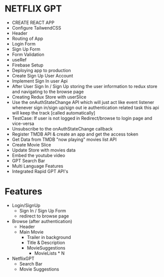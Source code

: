 # NETFLIX GPT

- CREATE REACT APP
- Configure TailwendCSS
- Header
- Routing of App
- Login Form
- Sign Up Form
- Form Validation
- useRef
- Firebase Setup
- Deploying app to production
- Create Sign Up User Account
- Implement Sign In user Api
- After User Sign In / Sign Up storing the user information to redux store and navigating to the browse page
- Creating Redux Store with userSlice
- Use the onAuthStateChange API which will just act like event listener whenever sign in/sign up/sign out ie authentication related task this api will keep the track [called automatically] 
- TestCase: If user is not logged in Redirect/browse to login page and vice-versa
- Unsubscribe to the onAuthStateChange callback
- Register TMDB API & create an app and get the access token
- Get Data from TMDB "now playing" movies list API
- Create Movie Slice 
- Update Store with movies data
- Embed the youtube video
- GPT Search Bar 
- Multi Language Features 
- Integrated Rapid GPT API's

# Features

- Login/SignUp
  - Sign In / Sign Up Form
  - redirect to browse page
- Browse (after authentication)
  - Header
  - Main Movie
    - Trailer in background
    - Title & Description
    - MovieSuggestions
      - MovieLists \* N
- NetflixGPT
  - Search Bar
  - Movie Suggestions

